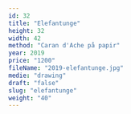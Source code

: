 ```yaml
---
id: 32
title: "Elefantunge"
height: 32
width: 42
method: "Caran d'Ache på papir"
year: 2019
price: "1200"
fileName: "2019-elefantunge.jpg"
medie: "drawing"
draft: "false"
slug: "elefantunge"
weight: "40"
---
```

